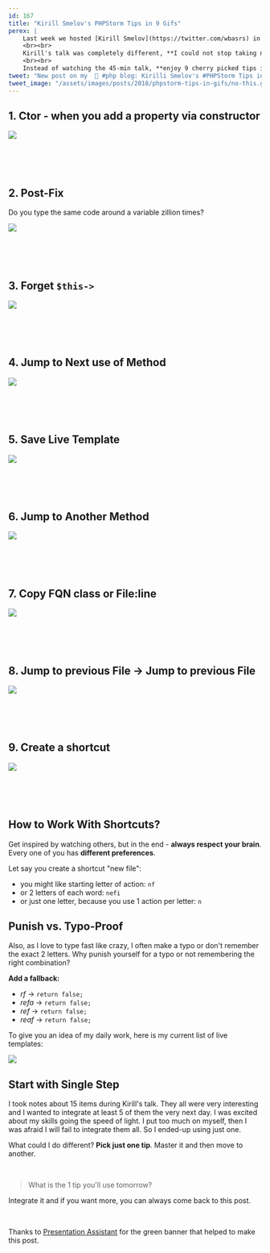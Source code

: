 ```yaml
---
id: 167
title: "Kirill Smelov's PHPStorm Tips in 9 Gifs"
perex: |
    Last week we hosted [Kirill Smelov](https://twitter.com/wbasrs) in [Friends of PHP meetup](https://www.meetup.com/friends-of-php-prague/events/256838837) in Prague. Usually, I know most of tricks people show in PHPStorm talks or they pick too complicated cases - like SSH to Docker via PHPStorm GUI.
    <br><br>
    Kirill's talk was completely different, **I could not stop taking notes** about simple yet less known features of PHPStorm.
    <br><br>
    Instead of watching the 45-min talk, **enjoy 9 cherry picked tips in 4,5-min gifs**. I've dropped a few of my own daily habits. Enjoy!
tweet: "New post on my  🐘 #php blog: Kirilli Smelov's #PHPStorm Tips in 9 #gifs 🚀 Thanks @wbasrs for sharing with us on #pehapkari meetup"
tweet_image: "/assets/images/posts/2018/phpstorm-tips-in-gifs/no-this.gif"
---
```


## 1. Ctor - when you add a property via constructor

<img src="/assets/images/posts/2018/phpstorm-tips-in-gifs/ctor.gif" class="img-thumbnail">

<br><br><br>

## 2. Post-Fix

Do you type the same code around a variable zillion times?

<img src="/assets/images/posts/2018/phpstorm-tips-in-gifs/postfix.gif" class="img-thumbnail">

<br><br><br>

## 3. Forget `$this->`

<img src="/assets/images/posts/2018/phpstorm-tips-in-gifs/no-this.gif" class="img-thumbnail">

<br><br><br>

## 4. Jump to Next use of Method

<img src="/assets/images/posts/2018/phpstorm-tips-in-gifs/jump-to-method.gif" class="img-thumbnail">

<br><br><br>

## 5. Save Live Template

<img src="/assets/images/posts/2018/phpstorm-tips-in-gifs/live-template.gif" class="img-thumbnail">

<br><br><br>

## 6. Jump to Another Method

<img src="/assets/images/posts/2018/phpstorm-tips-in-gifs/method-jump.gif" class="img-thumbnail">

<br><br><br>

## 7. Copy FQN class or File:line

<img src="/assets/images/posts/2018/phpstorm-tips-in-gifs/copy-reference.gif" class="img-thumbnail">

<br><br><br>

## 8. Jump to previous File → Jump to previous File

<img src="/assets/images/posts/2018/phpstorm-tips-in-gifs/recent-files.gif" class="img-thumbnail">

<br><br><br>

## 9. Create a shortcut

<img src="/assets/images/posts/2018/phpstorm-tips-in-gifs/create-shortcut.gif" class="img-thumbnail">

<br><br><br>

## How to Work With Shortcuts?

Get inspired by watching others, but in the end - **always respect your brain**. Every one of you has **different preferences**.

Let say you create a shortcut "new file":

 - you might like starting letter of action: `nf`
 - or 2 letters of each word: `nefi`
 - or just one letter, because you use 1 action per letter: `n`

## Punish vs. Typo-Proof

Also, as I love to type fast like crazy, I often make a typo or don't remember the exact 2 letters. Why punish yourself for a typo or not remembering the right combination?

**Add a fallback:**

- *rf* → `return false;`
- *refa* → `return false;`
- *ref* → `return false;`
- *reaf* → `return false;`

To give you an idea of my daily work, here is my current list of live templates:

<img src="/assets/images/posts/2018/phpstorm-tips-in-gifs/my-live-templates.gif" class="img-thumbnail">


## Start with Single Step

I took notes about 15 items during Kirill's talk. They all were very interesting and I wanted to integrate at least 5 of them the very next day. I was excited about my skills going the speed of light. I put too much on myself, then I was afraid I will fail to integrate them all. So I ended-up using just one.

What could I do different? **Pick just one tip**. Master it and then move to another.

<br>

<blockquote class="blockquote text-center">
    What is the 1 tip you'll use tomorrow?
</blockquote>

Integrate it and if you want more, you can always come back to this post.

<br>

Thanks to [Presentation Assistant](https://plugins.jetbrains.com/plugin/7345-presentation-assistant) for the green banner that helped to make this post.
